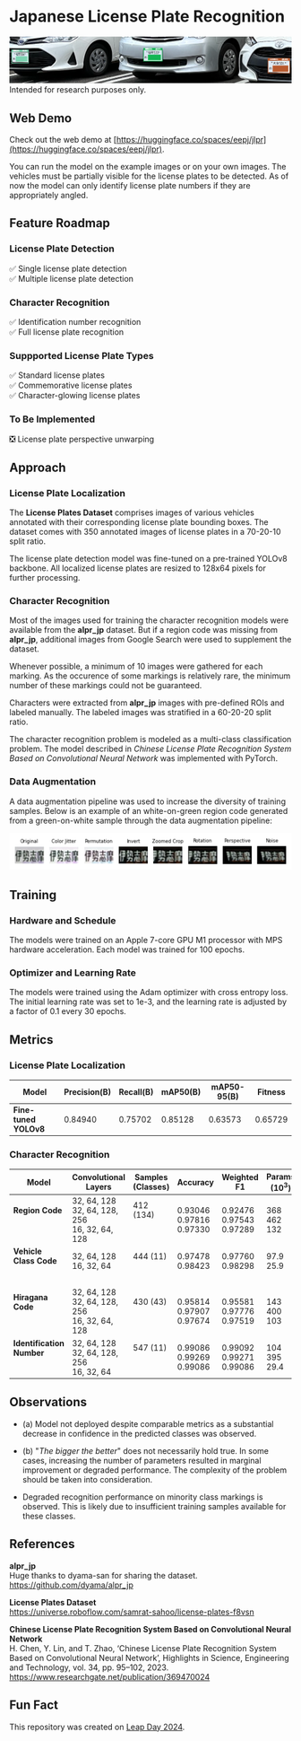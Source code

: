 # **Japanese License Plate Recognition**
![Example use case](./images/AYapiMKfSYI.png)
<br>
Intended for research purposes only.

## **Web Demo**
Check out the web demo at [https://huggingface.co/spaces/eepj/jlpr](https://huggingface.co/spaces/eepj/jlpr).

You can run the model on the example images or on your own images.
The vehicles must be partially visible for the license plates to be detected. As of now the model can only identify license plate numbers if they are appropriately angled.

## **Feature Roadmap**
### **License Plate Detection**
✅ Single license plate detection <br>
✅ Multiple license plate detection <br>

### **Character Recognition**
✅ Identification number recognition <br>
✅ Full license plate recognition <br>

### **Suppported License Plate Types**
✅ Standard license plates<br>
✅ Commemorative license plates<br>
✅ Character-glowing license plates<br>

### **To Be Implemented**
❎ License plate perspective unwarping<br>
 
## **Approach**
### **License Plate Localization**
The **License Plates Dataset** comprises images of various vehicles annotated with their corresponding license plate bounding boxes. The dataset comes with 350 annotated images of license plates in a 70-20-10 split ratio.

The license plate detection model was fine-tuned on a pre-trained YOLOv8 backbone. All localized license plates are resized to 128x64 pixels for further processing.

### **Character Recognition**
Most of the images used for training the character recognition models were available from the **alpr_jp** dataset. But if a region code was missing from **alpr_jp**, additional images from Google Search were used to supplement the dataset.

Whenever possible, a minimum of 10 images were gathered for each marking. As the occurence of some markings is relatively rare, the minimum number of these markings could not be guaranteed.

Characters were extracted from **alpr_jp** images with pre-defined ROIs and labeled manually. The labeled images was stratified in a 60-20-20 split ratio.

The character recognition problem is modeled as a multi-class classification problem. The model described in *Chinese License Plate Recognition System Based on Convolutional Neural Network* was implemented with PyTorch.

### **Data Augmentation**
A data augmentation pipeline was used to increase the diversity of training samples. Below is an example of an white-on-green region code generated from a green-on-white sample through the data augmentation pipeline:

![Ise-Shima](./images/HIMwhOP3XxY.png)

## **Training**
### **Hardware and Schedule**
The models were trained on an Apple 7-core GPU M1 processor with MPS hardware acceleration. Each model was trained for 100 epochs.

### **Optimizer and Learning Rate**
The models were trained using the Adam optimizer with cross entropy loss. The initial learning rate was set to 1e-3, and the learning rate is adjusted by a factor of 0.1 every 30 epochs.

## **Metrics**
### **License Plate Localization**
|Model|Precision(B)|Recall(B)|mAP50(B)|mAP50-95(B)|Fitness|
|-----|------------|---------|--------|-----------|-------|
|**Fine-tuned YOLOv8**|0.84940|0.75702|0.85128|0.63573|0.65729|

### **Character Recognition**
|Model|Convolutional<br>Layers|Samples<br>(Classes)|Accuracy|Weighted<br>F1|Params<br>(10<sup>3</sup>)||
|-----|------------|-------------|--------|-----------|-----------------------|-|
|**Region Code**<br><br><br>|32, 64, 128<br>32, 64, 128, 256<br>16, 32, 64, 128|412 (134)<br><br><br>|0.93046<br>0.97816<br>0.97330|0.92476<br>0.97543<br>0.97289|368<br>462<br>132|<br>✅<br>(a)|
|**Vehicle Class Code**<br><br><br>|32, 64, 128<br>16, 32, 64<br><br>|444 (11)<br><br><br>|0.97478<br>0.98423<br><br>|0.97760<br>0.98298<br><br>|97.9<br>25.9<br><br>|(b)<br>✅<br><br>|
|**Hiragana Code**<br><br><br>|32, 64, 128<br>32, 64, 128, 256<br>16, 32, 64, 128|430 (43)<br><br><br>|0.95814<br>0.97907<br>0.97674|0.95581<br>0.97776<br>0.97519|143<br>400<br>103|<br>✅<br>(a)|
|**Identification Number**<br><br><br>|32, 64, 128<br>32, 64, 128, 256<br>16, 32, 64|547 (11)<br><br><br>|0.99086<br>0.99269<br>0.99086|0.99092<br>0.99271<br>0.99086|104<br>395<br>29.4|<br>(b)<br>✅|

## **Observations**
* (a) Model not deployed despite comparable metrics as a substantial decrease in confidence in the predicted classes was observed.

* (b) "*The bigger the better*" does not necessarily hold true. In some cases, increasing the number of parameters resulted in marginal improvement or degraded performance. The complexity of the problem should be taken into consideration.

* Degraded recognition performance on minority class markings is observed. This is likely due to insufficient training samples available for these classes.

## **References**
**alpr_jp** <br>
Huge thanks to dyama-san for sharing the dataset. <br>
https://github.com/dyama/alpr_jp

**License Plates Dataset** <br>
https://universe.roboflow.com/samrat-sahoo/license-plates-f8vsn

**Chinese License Plate Recognition System Based on Convolutional Neural Network** <br>
H. Chen, Y. Lin, and T. Zhao, ‘Chinese License Plate Recognition System Based on Convolutional Neural Network’, Highlights in Science, Engineering and Technology, vol. 34, pp. 95–102, 2023. <br>
https://www.researchgate.net/publication/369470024

## **Fun Fact**
This repository was created on [Leap Day 2024](https://doodles.google/doodle/leap-day-2024/).